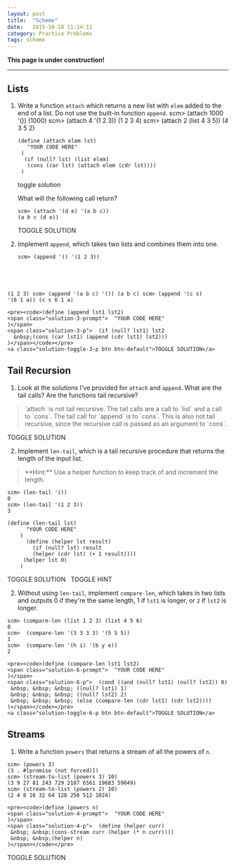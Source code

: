 ```yaml
---
layout: post
title:  "Scheme"
date:   2015-10-18 11:14:11
category: Practice Problems
tags: scheme
---
```


**This page is under construction!**

----

<a name="lists" class="anchor"></a>
## Lists
1. Write a function `attach` which returns a new list with `elem` added to the end of a list. Do not use the built-in function `append`.
        scm> (attach 1000 '())
        (1000)
        scm> (attach 4 '(1 2 3))
        (1 2 3 4)
        scm> (attach 2 (list 4 3 5))
        (4 3 5 2)

    <pre><code>(define (attach elem lst)
    <span class="solution-prompt">  "YOUR CODE HERE"
    )</span>
    <span class="solution-p"> (if (null? lst) (list elem)
      (cons (car lst) (attach elem (cdr lst))))
    )</span></code></pre>
    <a class="solution-toggle-p btn btn-default">toggle solution</a>
        
    What will the following call return?
    <pre><code>scm> (attach '(d e) '(a b c))<br><span class="solution">(a b c (d e))</span></code></pre>
    <a class="solution-toggle btn btn-default">TOGGLE SOLUTION</a>

2. Implement `append`, which takes two lists and combines them into one.

    <pre><code>scm> (append '() '(1 2 3))
(1 2 3)
scm> (append '(a b c) '())
(a b c)
scm> (append '(c s) '(6 1 a))
(c s 6 1 a)</code></pre>

    <pre><code>(define (append lst1 lst2)
    <span class="solution-3-prompt">  "YOUR CODE HERE"
    )</span>
    <span class="solution-3-p">  (if (null? lst1) lst2
      &nbsp;(cons (car lst1) (append (cdr lst1) lst2)))
    )</span></code></pre>
    <a class="solution-toggle-3-p btn btn-default">TOGGLE SOLUTION</a>

<a name="tail" class="anchor"></a>
## Tail Recursion
1. Look at the solutions I've provided for `attach` and `append`. What are the tail calls? Are the functions tail recursive? 
<blockquote class="solution-4">`attach` is not tail recursive. The tail calls are a call to `list` and a call to `cons`. The tail call for `append` is to `cons`. This is also not tail recursive, since the recursive call is passed as an argument to `cons`.  </blockquote>
<a class="solution-toggle-4 btn btn-default">TOGGLE SOLUTION</a>

2. Implement `len-tail`, which is a tail recursive procedure that returns the length of the input list.
<blockquote class="solution-3">**Hint:** Use a helper function to keep track of and increment the length.</blockquote> 
<pre><code>scm> (len-tail '())
0
scm> (len-tail '(1 2 3))
3</code></pre>
    <pre><code>(define (len-tail lst)
    <span class="solution-5-prompt">  "YOUR CODE HERE"
    )</span>
    <span class="solution-5-p">  (define (helper lst result) 
      &nbsp; (if (null? lst) result
      &nbsp; (helper (cdr lst) (+ 1 result))))
     (helper lst 0)
    )</span></code></pre>
    <a class="solution-toggle-5-p btn btn-default">TOGGLE SOLUTION</a> &nbsp; <a class="solution-toggle-3 btn btn-default">TOGGLE HINT</a>

2. Without using `len-tail`, implement `compare-len`, which takes in two lists and outputs 0 if they're the same length, 1 if `lst1` is longer, or `2` if `lst2` is longer.
<pre><code>scm> (compare-len (list 1 2 3) (list 4 5 6)
0
scm>  (compare-len '(3 3 3 3) '(5 5 5))
1
scm>  (compare-len '(h i) '(b y e))
2</code></pre>
    <pre><code>(define (compare-len lst1 lst2)
    <span class="solution-6-prompt">  "YOUR CODE HERE"
    )</span>
    <span class="solution-6-p">  (cond ((and (null? lst1) (null? lst2)) 0)
     &nbsp; &nbsp; &nbsp; ((null? lst1) 1)
     &nbsp; &nbsp; &nbsp; ((null? lst2) 2)
     &nbsp; &nbsp; &nbsp; (else (compare-len (cdr lst1) (cdr lst2))))
    )</span></code></pre>
    <a class="solution-toggle-6-p btn btn-default">TOGGLE SOLUTION</a>

<a name="streams" class="anchor"></a>
## Streams
1. Write a function `powers` that returns a stream of all the powers of `n`. 
<pre><code>scm> (powers 3)
(3 . #[promise (not forced)])
scm> (stream-to-list (powers 3) 10)
(3 9 27 81 243 729 2187 6561 19683 59049)
scm> (stream-to-list (powers 2) 10)
(2 4 8 16 32 64 128 256 512 1024)</code></pre>
    <pre><code>(define (powers n)
    <span class="solution-4-prompt">  "YOUR CODE HERE"
    )</span>
    <span class="solution-4-p">  (define (helper curr)
     &nbsp; &nbsp;(cons-stream curr (helper (* n curr))))
     &nbsp; &nbsp;(helper n)
    )</span></code></pre>
<a class="solution-toggle-4-p btn btn-default">TOGGLE SOLUTION</a>